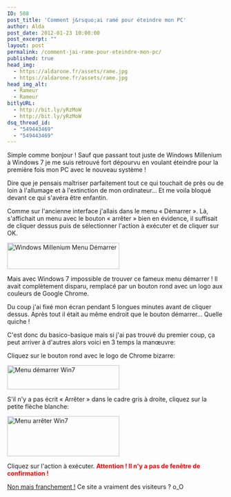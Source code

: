 ```yaml
---
ID: 508
post_title: 'Comment j&rsquo;ai ramé pour éteindre mon PC'
author: Alda
post_date: 2012-01-23 10:00:00
post_excerpt: ""
layout: post
permalink: /comment-jai-rame-pour-eteindre-mon-pc/
published: true
head_img:
  - https://aldarone.fr/assets/rame.jpg
  - https://aldarone.fr/assets/rame.jpg
head_img_alt:
  - Rameur
  - Rameur
bitlyURL:
  - http://bit.ly/yRzMoW
  - http://bit.ly/yRzMoW
dsq_thread_id:
  - "549443469"
  - "549443469"
---
```

Simple comme bonjour ! Sauf que passant tout juste de Windows Millenium à Windows 7 je me suis retrouvé fort dépourvu en voulant éteindre pour la première fois mon PC avec le nouveau système !

Dire que je pensais maîtriser parfaitement tout ce qui touchait de près ou de loin à l'allumage et à l'extinction de mon ordinateur… Et me voila bloqué devant ce qui s'avéra être enfantin.

Comme sur l'ancienne interface j'allais dans le menu « Démarrer ». Là, s'affichait un menu avec le bouton « arrêter » bien en évidence, il suffisait de cliquer dessus puis de sélectionner l'action à exécuter et de cliquer sur OK.

<a href="https://aldarone.fr/wp-content/uploads/2012/01/winMe-start.jpg"><img src="https://aldarone.fr/assets/winMe-start-260x61.jpg" alt="Windows Millenium Menu Démarrer" title="winMe-start" width="260" height="61" class="aligncenter size-medium wp-image-510" /></a>

Mais avec Windows 7 impossible de trouver ce fameux menu démarrer ! Il avait complètement disparu, remplacé par un bouton rond avec un logo aux couleurs de Google Chrome.

Du coup j'ai fixé mon écran pendant 5 longues minutes avant de cliquer dessus. Après tout il était au même endroit que le bouton démarrer… Quelle quiche !

C'est donc du basico-basique mais si j'ai pas trouvé du premier coup, ça peut arriver à d'autres alors voici en 3 temps la manœuvre:

Cliquez sur le bouton rond avec le logo de Chrome bizarre:

<a class="picture" href="https://aldarone.fr/wp-content/uploads/2012/01/screenshot.31.png"><img src="https://aldarone.fr/assets/screenshot.31-260x56.png" alt="Menu démarrer Win7" title="Menu démarrer Win7" width="260" height="56" class="aligncenter size-medium wp-image-511" /></a>

S'il n'y a pas écrit « Arrêter » dans le cadre gris à droite, cliquez sur la petite flèche blanche:

<a class="picture" href="https://aldarone.fr/wp-content/uploads/2012/01/screenshot.32.png"><img src="https://aldarone.fr/assets/screenshot.32-260x93.png" alt="Menu arrêter Win7" title="Menu arrêter Win7" width="260" height="93" class="aligncenter size-medium wp-image-512" /></a>

Cliquez sur l'action à exécuter. <span style="color:red;font-weight:bold">Attention ! Il n'y a pas de fenêtre de confirmation !</span>

<a href="http://www.crack-net.com/2012/01/comment-jai-rame-pour-supprimer-les.html" target="_blank">Non mais franchement !</a> Ce site a vraiment des visiteurs ? o_O